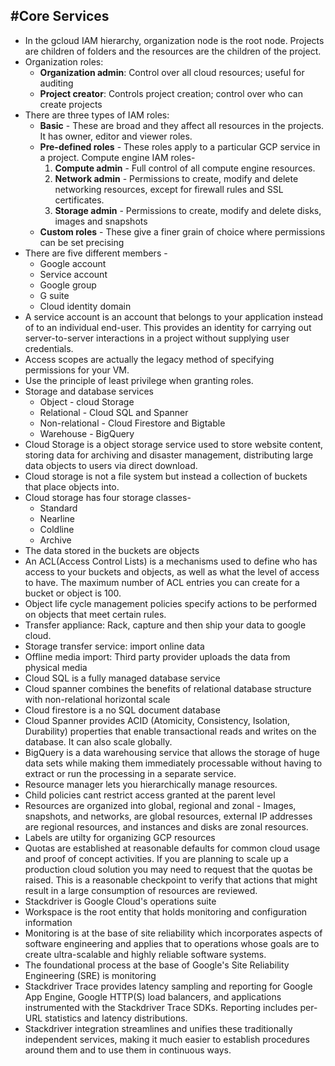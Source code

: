 #Core Services
---
* In the gcloud IAM hierarchy, organization node is the root node. Projects are children of folders and the resources are the children of the project.
* Organization roles:
    * **Organization admin**: Control over all cloud resources; useful for auditing
    * **Project creator**: Controls project creation; control over who can create projects
* There are three types of IAM roles:
    * **Basic** - These are broad and they affect all resources in the projects. It has owner, editor and viewer roles.
    * **Pre-defined roles** - These roles apply to a particular GCP service in a project.
    Compute engine IAM roles-
        1. **Compute admin** - Full control of all compute engine resources.
        2. **Network admin** - Permissions to create, modify and delete networking resources, except for firewall rules and SSL certificates.
        3. **Storage admin** - Permissions to create, modify and delete disks, images and snapshots
    * **Custom roles** - These give a finer grain of choice where permissions can be set precising
* There are five different members -
    * Google account
    * Service account
    * Google group
    * G suite
    * Cloud identity domain
* A service account is an account that belongs to your application instead of to an individual end-user. This provides an identity for carrying out server-to-server interactions in a project without supplying user credentials.
* Access scopes are actually the legacy method of specifying permissions for your VM. 
* Use the principle of least privilege when granting roles. 
* Storage and database services
    * Object - cloud Storage
    * Relational - Cloud SQL and Spanner
    * Non-relational - Cloud Firestore and Bigtable
    * Warehouse - BigQuery
* Cloud Storage is a object storage service used to store website content, storing data for archiving and disaster management, distributing large data objects to users via direct download.
* Cloud storage is not a file system but instead a collection of buckets that place objects into.
* Cloud storage has four storage classes-
    * Standard 
    * Nearline 
    * Coldline
    * Archive
* The data stored in the buckets are objects
* An ACL(Access Control Lists) is a mechanisms used to define who has access to your buckets and objects, as well as what the level of access to have. The maximum number of ACL entries you can create for a bucket or object is 100. 
* Object life cycle management policies specify actions to be performed on objects that meet certain rules.
* Transfer appliance: Rack, capture and then ship your data to google cloud.
* Storage transfer service: import online data
* Offline media import: Third party provider uploads the data from physical media
* Cloud SQL is a fully managed database service
* Cloud spanner combines the benefits of relational database structure with non-relational horizontal scale
* Cloud firestore is a no SQL document database
* Cloud Spanner provides ACID (Atomicity, Consistency, Isolation, Durability) properties that enable transactional reads and writes on the database. It can also scale globally.
* BigQuery is a data warehousing service that allows the storage of huge data sets while making them immediately processable without having to extract or run the processing in a separate service.
* Resource manager lets you hierarchically manage resources.
* Child policies cant restrict access granted at the parent level
* Resources are organized into global, regional and zonal - Images, snapshots, and networks, are global resources, external IP addresses are regional resources, and instances and disks are zonal resources.
* Labels are utilty for organizing GCP resources
* Quotas are established at reasonable defaults for common cloud usage and proof of concept activities. If you are planning to scale up a production cloud solution you may need to request that the quotas be raised. This is a reasonable checkpoint to verify that actions that might result in a large consumption of resources are reviewed.
* Stackdriver is Google Cloud's operations suite
* Workspace is the root entity that holds monitoring and configuration information
* Monitoring is at the base of site reliability which incorporates aspects of software engineering and applies that to operations whose goals are to create ultra-scalable and highly reliable software systems.
* The foundational process at the base of Google's Site Reliability Engineering (SRE) is monitoring
* Stackdriver Trace provides latency sampling and reporting for Google App Engine, Google HTTP(S) load balancers, and applications instrumented with the Stackdriver Trace SDKs. Reporting includes per-URL statistics and latency distributions.
* Stackdriver integration streamlines and unifies these traditionally independent services, making it much easier to establish procedures around them and to use them in continuous ways.